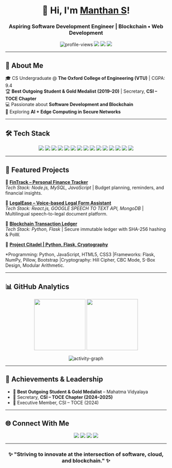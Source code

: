 <!-- HEADER -->
<h1 align="center">🌟 Hi, I'm <a href="https://github.com/manthans2004">Manthan S</a>!</h1>
<h3 align="center">Aspiring Software Development Engineer | Blockchain • Web Development</h3>

<p align="center">
  <img src="https://komarev.com/ghpvc/?username=manthans2004&label=Profile%20Views&color=0e75b6&style=flat" alt="profile-views" />
  <a href="mailto:manthansreddy@gmail.com"><img src="https://img.shields.io/badge/Email-%23EA4335.svg?&style=flat&logo=gmail&logoColor=white" /></a>
  <a href="https://www.linkedin.com/in/2004manthan-s"><img src="https://img.shields.io/badge/LinkedIn-%230A66C2.svg?&style=flat&logo=linkedin&logoColor=white" /></a>
  <a href="https://github.com/manthans2004"><img src="https://img.shields.io/badge/GitHub-%23181717.svg?&style=flat&logo=github&logoColor=white" /></a>
</p>

---

## 🚀 About Me  
🎓 CS Undergraduate @ **The Oxford College of Engineering (VTU)** | CGPA: 9.4  
🏆 **Best Outgoing Student & Gold Medalist (2019–20)** | Secretary, **CSI – TOCE Chapter**  
💻 Passionate about **Software Development and Blockchain**  
🌱 Exploring **AI + Edge Computing in Secure Networks**  

---

## 🛠️ Tech Stack  

<p align="center">
  <!-- Languages -->
  <img src="https://img.shields.io/badge/Python-3776AB?style=for-the-badge&logo=python&logoColor=white" />
  <img src="https://img.shields.io/badge/Java-007396?style=for-the-badge&logo=java&logoColor=white" />
  
  <!-- Web -->
  <img src="https://img.shields.io/badge/HTML5-E34F26?style=for-the-badge&logo=html5&logoColor=white" />
  <img src="https://img.shields.io/badge/CSS3-1572B6?style=for-the-badge&logo=css3&logoColor=white" />
  <img src="https://img.shields.io/badge/JavaScript-F7DF1E?style=for-the-badge&logo=javascript&logoColor=black" />
  <img src="https://img.shields.io/badge/React-20232A?style=for-the-badge&logo=react&logoColor=61DAFB" />
  <img src="https://img.shields.io/badge/Node.js-339933?style=for-the-badge&logo=node.js&logoColor=white" />

  <!-- Databases -->
  <img src="https://img.shields.io/badge/MySQL-4479A1?style=for-the-badge&logo=mysql&logoColor=white" />
  <img src="https://img.shields.io/badge/MongoDB-47A248?style=for-the-badge&logo=mongodb&logoColor=white" />

  <!-- DevOps -->
  <img src="https://img.shields.io/badge/Docker-2496ED?style=for-the-badge&logo=docker&logoColor=white" />
  <img src="https://img.shields.io/badge/Kubernetes-326CE5?style=for-the-badge&logo=kubernetes&logoColor=white" />
  <img src="https://img.shields.io/badge/Azure_DevOps-0078D7?style=for-the-badge&logo=azuredevops&logoColor=white" />
  <img src="https://img.shields.io/badge/Ansible-EE0000?style=for-the-badge&logo=ansible&logoColor=white" />

  <!-- Tools -->
  <img src="https://img.shields.io/badge/Git-F05032?style=for-the-badge&logo=git&logoColor=white" />
  <img src="https://img.shields.io/badge/GitHub-181717?style=for-the-badge&logo=github&logoColor=white" />
</p>

---

## 📂 Featured Projects  

🔹 **[FinTrack – Personal Finance Tracker](#)**  
*Tech Stack: Node.js, MySQL, JavaScript* | Budget planning, reminders, and financial insights.  

🔹 **[LegalEase – Voice-based Legal Form Assistant](#)**  
*Tech Stack: React.js, GOOGLE SPEECH  TO TEXT API, MongoDB* | Multilingual speech-to-legal document platform.  

🔹 **[Blockchain Transaction Ledger](#)**  
*Tech Stack: Python, Flask* | Secure immutable ledger with SHA-256 hashing & PoW.  

🔹 **[Project Citadel | Python, Flask, Cryptography](#)**

*Programming: Python, JavaScript, HTML5, CSS3 |Frameworks: Flask, NumPy, Pillow, Bootstrap |Cryptography: Hill Cipher, CBC Mode, S-Box Design, Modular Arithmetic.

---

## 📊 GitHub Analytics  

<p align="center">
  <img src="https://github-readme-stats.vercel.app/api?username=manthans2004&show_icons=true&theme=tokyonight&hide_border=true" height="160" />
  <img src="https://github-readme-streak-stats.herokuapp.com/?user=manthans2004&theme=tokyonight&hide_border=true" height="160" />
</p>

<p align="center">
  <img src="https://github-readme-activity-graph.vercel.app/graph?username=manthans2004&theme=react-dark&hide_border=true" alt="activity-graph" />
</p>

---

## 🏅 Achievements & Leadership  
- 🥇 **Best Outgoing Student & Gold Medalist** – Mahatma Vidyalaya  
- 🔹 Secretary, **CSI – TOCE Chapter (2024–2025)**  
- 🔹 Executive Member, CSI – TOCE (2024)  

---

## 🌐 Connect With Me  

<p align="center">
  <a href="mailto:manthansreddy@gmail.com"><img src="https://img.shields.io/badge/Gmail-D14836?style=for-the-badge&logo=gmail&logoColor=white"></a>
  <a href="https://www.linkedin.com/in/2004manthan-s"><img src="https://img.shields.io/badge/LinkedIn-0077B5?style=for-the-badge&logo=linkedin&logoColor=white"></a>
  <a href="https://github.com/manthans2004"><img src="https://img.shields.io/badge/GitHub-100000?style=for-the-badge&logo=github&logoColor=white"></a>
  <a href="https://porfolio-kappa-two.vercel.app/"><img src="https://img.shields.io/badge/Portfolio-4CAF50?style=for-the-badge&logo=google-chrome&logoColor=white"></a>
</p>

---

<h3 align="center">✨ "Striving to innovate at the intersection of software, cloud, and blockchain." ✨</h3>
